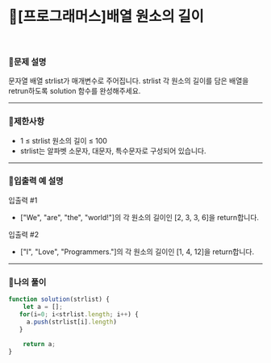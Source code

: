 # 🦄[프로그래머스]배열 원소의 길이
<br/>

### 🧡문제 설명
문자열 배열 strlist가 매개변수로 주어집니다. strlist 각 원소의 길이를 담은 배열을 retrun하도록 solution 함수를 완성해주세요.
***
### 💛제한사항
- 1 ≤ strlist 원소의 길이 ≤ 100
- strlist는 알파벳 소문자, 대문자, 특수문자로 구성되어 있습니다.
***
### 💙입출력 예 설명
입출력 #1
- ["We", "are", "the", "world!"]의 각 원소의 길이인 [2, 3, 3, 6]을 return합니다.

입출력 #2
- ["I", "Love", "Programmers."]의 각 원소의 길이인 [1, 4, 12]을 return합니다.
***
### 💜나의 풀이
```javascript
function solution(strlist) {
    let a = [];
   for(i=0; i<strlist.length; i++) {
     a.push(strlist[i].length)
   }
  
    return a;
}
```